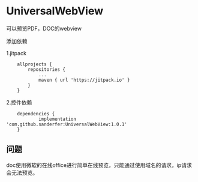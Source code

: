 # UniversalWebView
可以预览PDF，DOC的webview

添加依赖

1.jitpack
```
	allprojects {
		repositories {
			...
			maven { url 'https://jitpack.io' }
		}
	}
```
2.控件依赖
```
	dependencies {
	        implementation 'com.github.sanderfer:UniversalWebView:1.0.1'
	}
```

## 问题
doc使用微软的在线office进行简单在线预览，只能通过使用域名的请求，ip请求会无法预览。
